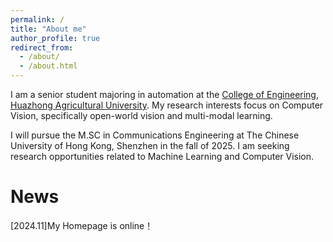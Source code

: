 ```yaml
---
permalink: /
title: "About me"
author_profile: true
redirect_from: 
  - /about/
  - /about.html
---
```

I am a senior student majoring in automation at the [College of Engineering](https://cet.hzau.edu.cn/), [Huazhong Agricultural University](https://www.hzau.edu.cn/). My research interests focus on Computer Vision, specifically open-world vision and multi-modal learning. 

I will pursue the M.SC in Communications Engineering at The Chinese University of Hong Kong, Shenzhen in the fall of 2025. I am seeking research opportunities related to Machine Learning and Computer Vision.

News
======

[2024.11]My Homepage is online！


